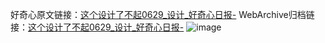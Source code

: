 好奇心原文链接：[这个设计了不起0629_设计_好奇心日报-](https://www.qdaily.com/articles/11348.html)
WebArchive归档链接：[这个设计了不起0629_设计_好奇心日报-](http://web.archive.org/web/20190623164337/https://www.qdaily.com/articles/11348.html)
![image](http://ww3.sinaimg.cn/large/007d5XDply1g3wgqd7nrlj30u01hkgqp)